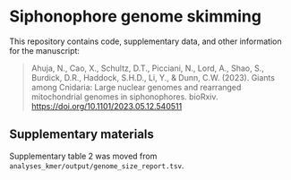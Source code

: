 # Siphonophore genome skimming

This repository contains code, supplementary data, and other information for the manuscript:

> Ahuja, N., Cao, X., Schultz, D.T., Picciani, N., Lord, A., Shao, S., Burdick, D.R., Haddock, S.H.D., Li, Y., & Dunn, C.W. (2023). Giants among Cnidaria: Large nuclear genomes and rearranged mitochondrial genomes in siphonophores. bioRxiv. https://doi.org/10.1101/2023.05.12.540511

## Supplementary materials

Supplementary table 2 was moved from `analyses_kmer/output/genome_size_report.tsv`.